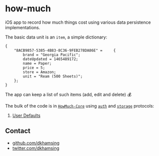 # how-much

iOS app to record how much things cost using various data persistence implementations. 

The basic data unit is an `item`, a simple dictionary:

```objc
{
    "8ACB9857-5385-4B83-8C36-9FEB278DA86E" =     {
        brand = "Georgia Pacific";
        dateUpdated = 1465489172;
        name = Paper;
        price = 5;
        store = Amazon;
        unit = "Ream (500 Sheets)";
    };
}
```

The app can keep a list of such items (add, edit and delete) :moneybag:

The bulk of the code is in [`HowMuch-Core`](HowMuch-Core) using [`auth`](https://github.com/dkhamsing/DKAuthenticationViewController/blob/master/DKAuthenticationViewController/DKAuthenticationProtocol.h) and [`storage`](HowMuch-Core/StorageProtocol.h) protocols:

1. [User Defaults](HowMuch-UserDefaults/)

## Contact

- [github.com/dkhamsing](https://github.com/dkhamsing)
- [twitter.com/dkhamsing](https://twitter.com/dkhamsing)
